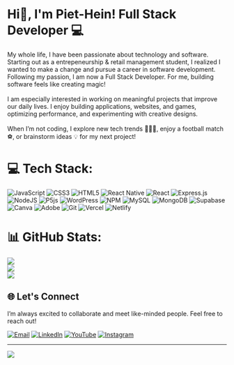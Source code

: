# Hi👋, I'm Piet-Hein! Full Stack Developer 💻

My whole life, I have been passionate about technology and software. Starting out as a entrepeneurship & retail management student, I realized I wanted to make a change and pursue a career in software development. Following my passion, I am now a Full Stack Developer. For me, building software feels like creating magic!<br><br>I am especially interested in working on meaningful projects that improve our daily lives. I enjoy building applications, websites, and games, optimizing performance, and experimenting with creative designs.<br><br>When I’m not coding, I explore new tech trends 🧑🏻‍💻, enjoy a football match ⚽️, or brainstorm ideas 💡 for my next project!



# 💻 Tech Stack:
![JavaScript](https://img.shields.io/badge/javascript-%23323330.svg?style=for-the-badge&logo=javascript&logoColor=%23F7DF1E) ![CSS3](https://img.shields.io/badge/css3-%231572B6.svg?style=for-the-badge&logo=css3&logoColor=white) ![HTML5](https://img.shields.io/badge/html5-%23E34F26.svg?style=for-the-badge&logo=html5&logoColor=white) ![React Native](https://img.shields.io/badge/react_native-%2320232a.svg?style=for-the-badge&logo=react&logoColor=%2361DAFB) ![React](https://img.shields.io/badge/react-%2320232a.svg?style=for-the-badge&logo=react&logoColor=%2361DAFB) ![Express.js](https://img.shields.io/badge/express.js-%23404d59.svg?style=for-the-badge&logo=express&logoColor=%2361DAFB) ![NodeJS](https://img.shields.io/badge/node.js-6DA55F?style=for-the-badge&logo=node.js&logoColor=white) ![P5js](https://img.shields.io/badge/p5.js-ED225D?style=for-the-badge&logo=p5.js&logoColor=FFFFFF) ![WordPress](https://img.shields.io/badge/WordPress-%23117AC9.svg?style=for-the-badge&logo=WordPress&logoColor=white) ![NPM](https://img.shields.io/badge/NPM-%23CB3837.svg?style=for-the-badge&logo=npm&logoColor=white) ![MySQL](https://img.shields.io/badge/mysql-4479A1.svg?style=for-the-badge&logo=mysql&logoColor=white) ![MongoDB](https://img.shields.io/badge/MongoDB-%234ea94b.svg?style=for-the-badge&logo=mongodb&logoColor=white) ![Supabase](https://img.shields.io/badge/Supabase-3ECF8E?style=for-the-badge&logo=supabase&logoColor=white) ![Canva](https://img.shields.io/badge/Canva-%2300C4CC.svg?style=for-the-badge&logo=Canva&logoColor=white) ![Adobe](https://img.shields.io/badge/adobe-%23FF0000.svg?style=for-the-badge&logo=adobe&logoColor=white) ![Git](https://img.shields.io/badge/git-%23F05033.svg?style=for-the-badge&logo=git&logoColor=white) ![Vercel](https://img.shields.io/badge/vercel-%23000000.svg?style=for-the-badge&logo=vercel&logoColor=white) ![Netlify](https://img.shields.io/badge/netlify-%23000000.svg?style=for-the-badge&logo=netlify&logoColor=#00C7B7)



# 📊 GitHub Stats:

![](https://github-readme-stats.vercel.app/api?username=phsworks&theme=dark&hide_border=true&include_all_commits=false&count_private=true)<br/>
![](https://nirzak-streak-stats.vercel.app/?user=phsworks&theme=dark&hide_border=true)<br/>
![](https://github-readme-stats.vercel.app/api/top-langs/?username=phsworks&theme=dark&hide_border=true&include_all_commits=false&count_private=true&layout=compact)




## 🌐 Let's Connect  

I’m always excited to collaborate and meet like-minded people. Feel free to reach out!  

[![Email](https://img.shields.io/badge/Email-D14836?logo=gmail&logoColor=white)](mailto:piethein@phsdevelopment.nl)  [![LinkedIn](https://img.shields.io/badge/LinkedIn-%230077B5.svg?logo=linkedin&logoColor=white)](https://www.linkedin.com/in/piethein-schouten/)  [![YouTube](https://img.shields.io/badge/YouTube-%23FF0000.svg?logo=YouTube&logoColor=white)](https://www.youtube.com/channel/UCEIjn71x-ahkmjvUxYURz-w)  [![Instagram](https://img.shields.io/badge/Instagram-%23E4405F.svg?logo=Instagram&logoColor=white)](https://www.instagram.com/phsdevelopment/)  


---

[![](https://visitcount.itsvg.in/api?id=phsworks&icon=0&color=6)](https://visitcount.itsvg.in)






